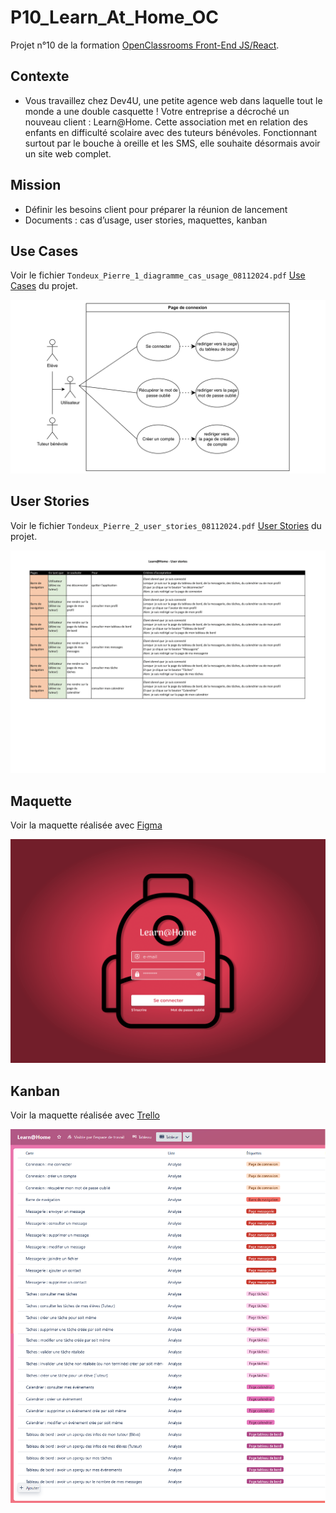 # P10_Learn_At_Home_OC

Projet n°10 de la formation [OpenClassrooms Front-End JS/React](https://openclassrooms.com/fr/paths/877-developpeur-dapplication-javascript-react).

## Contexte

-  Vous travaillez chez Dev4U, une petite agence web dans laquelle tout le monde a une double casquette !
   Votre entreprise a décroché un nouveau client : Learn@Home.
   Cette association met en relation des enfants en difficulté scolaire avec des tuteurs bénévoles.
   Fonctionnant surtout par le bouche à oreille et les SMS, elle souhaite désormais avoir un site web complet.

## Mission

- Définir les besoins client pour préparer la réunion de lancement
- Documents : cas d’usage, user stories, maquettes, kanban

## Use Cases

Voir le fichier `Tondeux_Pierre_1_diagramme_cas_usage_08112024.pdf` [Use Cases](livrables/Tondeux_Pierre_1_diagramme_cas_usage_08112024.pdf) du projet.

![Use Cases](assets/diagramme_cas_usage/Tondeux_Pierre_1_diagramme_cas_usage_08112024-1.png)

## User Stories

Voir le fichier `Tondeux_Pierre_2_user_stories_08112024.pdf` [User Stories](livrables/Tondeux_Pierre_2_user_stories_08112024.pdf) du projet.

![User Stories](assets/user_stories/Tondeux_Pierre_2_user_stories_08112024-2.png)

## Maquette

Voir la maquette réalisée avec [Figma](https://www.figma.com/design/ZwSigWkx8lueDkLNK3hi5G/P10-Learn%40Home?m=auto&t=HkBVLiYE6bzr6fSy-1)

![Maquette Figma](assets/maquettes/Tondeux_Pierre_3_maquettes_08112024-01.png)

## Kanban

Voir la maquette réalisée avec [Trello](https://trello.com/invite/b/672dece6d43d4a143c35600a/ATTI35ba25441d507ef1d3f226e3ddca0803C2E626AA/learnhome)

![Kanban Trello](assets/kanban_trello/trelloTableurComplet.png)